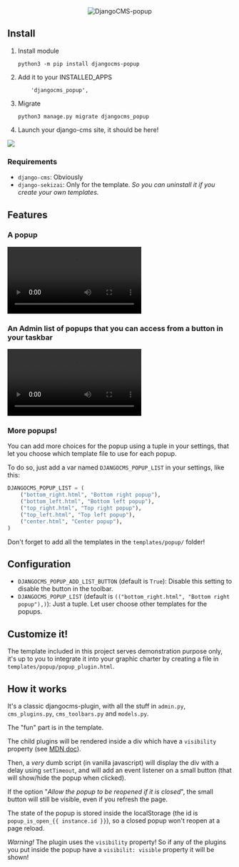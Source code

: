 <div align="center">
<img src="https://gitlab.com/kapt/open-source/djangocms-popup/uploads/40864e2cc6b7a882a4412048fac46103/image.png" alt="DjangoCMS-popup" />
</div>

## Install

1) Install module
   ```
   python3 -m pip install djangocms-popup
   ```

2) Add it to your INSTALLED_APPS
   ```
       'djangocms_popup',
   ```

3) Migrate
   ```
   python3 manage.py migrate djangocms_popup
   ```

4) Launch your django-cms site, it should be here!

![](https://gitlab.com/kapt/open-source/djangocms-popup/uploads/5bbbc877a1e68a440852f390c2259152/image.png)

### Requirements

* `django-cms`: Obviously
* `django-sekizai`: Only for the template. *So you can uninstall it if you create your own templates.*

## Features

### A popup

![DjangoCMS-popup demo](https://gitlab.com/kapt/open-source/djangocms-popup/uploads/bb3f075066cbedcf4918c3fe2eaf554a/djangocms-popup.webm)

### An Admin list of popups that you can access from a button in your taskbar

![DjangoCMS-popup demo list](https://gitlab.com/kapt/open-source/djangocms-popup/uploads/681ab27b24dfc5c16b051589aec5725a/djangocms-popup-list.webm)

### More popups!

You can add more choices for the popup using a tuple in your settings, that let you choose which template file to use for each popup.

To do so, just add a var named `DJANGOCMS_POPUP_LIST` in your settings, like this:

```python
DJANGOCMS_POPUP_LIST = (
    ("bottom_right.html", "Bottom right popup"),
    ("bottom_left.html", "Bottom left popup"),
    ("top_right.html", "Top right popup"),
    ("top_left.html", "Top left popup"),
    ("center.html", "Center popup"),
)
```

Don't forget to add all the templates in the `templates/popup/` folder!

## Configuration

* `DJANGOCMS_POPUP_ADD_LIST_BUTTON` (default is `True`): Disable this setting to disable the button in the toolbar.
* `DJANGOCMS_POPUP_LIST` (default is `(("bottom_right.html", "Bottom right popup"),)`): Just a tuple. Let user choose other templates for the popups.

## Customize it!

The template included in this project serves demonstration purpose only, it's up to you to integrate it into your graphic charter by creating a file in `templates/popup/popup_plugin.html`.

## How it works

It's a classic djangocms-plugin, with all the stuff in `admin.py`, `cms_plugins.py`, `cms_toolbars.py` and `models.py`.

The "fun" part is in the template.

The child plugins will be rendered inside a div which have a `visibility` property (see [MDN doc](https://developer.mozilla.org/en-US/docs/Web/CSS/visibility)).

Then, a _very_ dumb script (in vanilla javascript) will display the div with a delay using `setTimeout`, and will add an event listener on a small button (that will show/hide the popup when clicked).

If the option "*Allow the popup to be reopened if it is closed*", the small button will still be visible, even if you refresh the page.

The state of the popup is stored inside the localStorage (the id is `popup_is_open_{{ instance.id }}`), so a closed popup won't reopen at a page reload.

*Warning!* The plugin uses the `visibility` property! So if any of the plugins you put inside the popup have a `visibilit: visible` property it will be shown!
